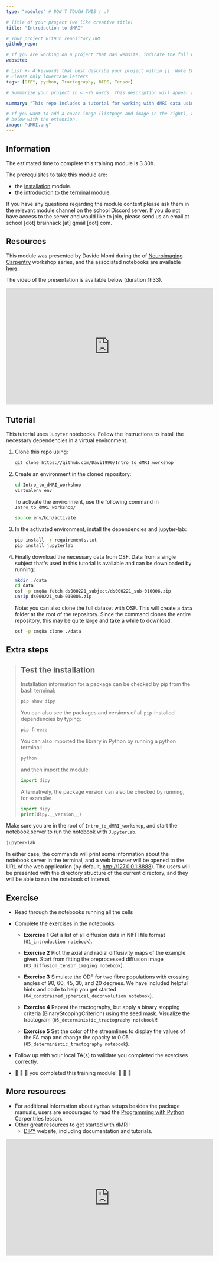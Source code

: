 ```yaml
---
type: "modules" # DON'T TOUCH THIS ! :)

# Title of your project (we like creative title)
title: "Introduction to dMRI"

# Your project GitHub repository URL
github_repo:

# If you are working on a project that has website, indicate the full url including "https://" below or leave it empty.
website:

# List +- 4 keywords that best describe your project within []. Note that the project summary also involves a number of key words. Those are listed on top of the [github repository](https://github.com/PSY6983-2021/project_template), click `manage topics`.
# Please only lowercase letters
tags: [DIPY, python, Tractography, BIDS, Tensor]

# Summarize your project in < ~75 words. This description will appear at the top of your page and on the list page with other projects..

summary: "This repo includes a tutorial for working with dMRI data using DIPY"

# If you want to add a cover image (listpage and image in the right), add it to your directory and indicate the name
# below with the extension.
image: "dMRI.png"
---
```

<!-- This is an html comment and this won't appear in the rendered page. You are now editing the "content" area, the core of your description. Everything that you can do in markdown is allowed below. We added a couple of comments to guide your through documenting your progress. -->

## Information

The estimated time to complete this training module is 3.30h.

The prerequisites to take this module are:
 * the [installation](/modules/installation) module.
 * the [introduction to the terminal](/modules/introduction_to_terminal) module.
 
If you have any questions regarding the module content please ask them in the relevant module channel on the school Discord server. If you do not have access to the server and would like to join, please send us an email at school [dot] brainhack [at] gmail [dot] com.

## Resources
This module was presented by Davide Momi during the of [Neuroimaging Carpentry](https://conp-pcno-training.github.io/neuroimaging-carpentry/) workshop series, and the associated notebooks are available [here](https://github.com/Davi1990/Intro_to_dMRI_workshop).

The video of the presentation is available below (duration 1h33).
<iframe width="560" height="315" src="https://www.youtube.com/embed/HM3lMplqTM4" title="YouTube video player" frameborder="0" allow="accelerometer; autoplay; clipboard-write; encrypted-media; gyroscope; picture-in-picture; web-share" allowfullscreen></iframe>

## Tutorial
This tutorial uses `Jupyter` notebooks. Follow the instructions to install the necessary dependencies in a virtual environment. 

1. Clone this repo using:

    ```bash
    git clone https://github.com/Davi1990/Intro_to_dMRI_workshop
    ```

2. Create an environment in the cloned repository:

    ```bash
    cd Intro_to_dMRI_workshop
    virtualenv env
    ```

    To activate the environment, use the following command in `Intro_to_dMRI_workshop/`

    ```bash
    source env/bin/activate
    ```

3. In the activated environment, install the dependencies and jupyter-lab:

    ```bash
    pip install -r requirements.txt
    pip install jupyterlab
    ```

5. Finally download the necessary data from OSF.
    Data from a single subject that's used in this tutorial is available and can be downloaded by running:

    ```bash
    mkdir ./data
    cd data
    osf -p cmq8a fetch ds000221_subject/ds000221_sub-010006.zip
    unzip ds000221_sub-010006.zip
    ```

   Note: you can also clone the full dataset with OSF. This will create a `data` folder at the root of the repository. Since the command clones the entire repository, this may be quite large and take a while to download.
    ```bash
    osf -p cmq8a clone ./data
    ```

## Extra steps

> ## Test the installation
>
> Installation information for a package can be checked by pip from the bash terminal:
> ```bash
> pip show dipy
> ```
>
> You can also see the packages and versions of all `pip`-installed dependencies
> by typing:
> ```bash
> pip freeze
> ```
>
> You can also imported the library in Python by
> running a python terminal:
> ```bash
> python
> ```
> and then import the module:
> ```python
> import dipy
> ```
>
> Alternatively, the package version can also be checked by running, for example:
> ```python
> import dipy
> print(dipy.__version__)
> ```
>

Make sure you are in the root of `Intro_to_dMRI_workshop`, and start the notebook server to run the notebook with `JupyterLab`.
```bash
jupyter-lab
```

In either case, the commands will print some information about the notebook
server in the terminal, and a web browser will be opened to the URL of the web
application (by default, http://127.0.0.1:8888). The users will be presented with
the directory structure of the current directory, and they will be able to run
the notebook of interest.

## Exercise

 * Read through the notebooks running all the cells

 * Complete the exercises in the notebooks

    * **Exercise 1** Get a list of all diffusion data in NIfTI file format (`01_introduction notebook`).

    * **Exercise 2** Plot the axial and radial diffusivity maps of the example given. Start from fitting the preprocessed diffusion image (`03_diffusion_tensor_imaging notebook`).

    * **Exercise 3** Simulate the ODF for two fibre populations with crossing angles of 90, 60, 45, 30, and 20 degrees. We have included helpful hints and code to help you get started (`04_constrained_spherical_deconvolution notebook`).

    * **Exercise 4** Repeat the tractography, but apply a binary stopping criteria (BinaryStoppingCriterion) using the seed mask. Visualize the tractogram (`05_deterministic_tractography notebook`)!

    * **Exercise 5** Set the color of the streamlines to display the values of the FA map and change the opacity to 0.05 (`05_deterministic_tractography notebook`).

 * Follow up with your local TA(s) to validate you completed the exercises correctly.
 * :tada: :tada: :tada: you completed this training module! :tada: :tada: :tada:

 ## More resources

- For additional information about `Python` setups besides the package manuals, users are encouraged to read the [Programming with Python](https://swcarpentry.github.io/python-novice-inflammation/) Carpentries lesson.
 - Other great resources to get started with dMRI:
    -  [DIPY](https://dipy.org/) website, including documentation and tutorials.

<iframe width="560" height="315" src="https://www.youtube.com/embed/7Bl38jfBJu0" title="YouTube video player" frameborder="0" allow="accelerometer; autoplay; clipboard-write; encrypted-media; gyroscope; picture-in-picture; web-share" allowfullscreen></iframe>
